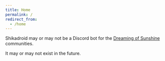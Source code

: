 ```yaml
---
title: Home
permalink: /
redirect_from:
  - /home
---
```

Shikadroid may or may not be a Discord bot for the [Dreaming of Sunshine](https://www.fanfiction.net/s/7347955/1/Dreaming-of-Sunshine) communities.

It may or may not exist in the future.
